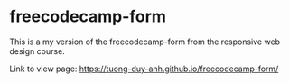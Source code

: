 # freecodecamp-form
This is a my version of the freecodecamp-form from the responsive web design course.

Link to view page: https://tuong-duy-anh.github.io/freecodecamp-form/
